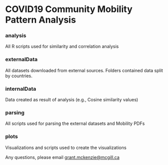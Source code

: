 # COVID19 Community Mobility Pattern Analysis

### analysis
All R scripts used for similarity and correlation analysis

### externalData
All datasets downloaded from external sources.  Folders contained data split by countries.

### internalData
Data created as result of analysis (e.g., Cosine similarity values)

### parsing
All scripts used for parsing the external datasets and Mobility PDFs

### plots
Visualizations and scripts used to create the visualizations


Any questions, please email grant.mckenzie@mcgill.ca

